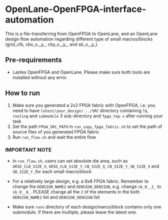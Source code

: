# OpenLane-OpenFPGA-interface-automation
This is a file-transferring from OpenFPGA to OpenLane, and an OpenLane design flow automation regarding different type of small macros/blocks (grid_clb, cbx_x__y_, cby_x__y_, and sb_x__y_).

## Pre-requirements 
* Lastes OpenFPGA and OpenLane. Please make sure both tools are installed without any error.

## How to run
1. Make sure you generated a 2x2 FPGA fabric with OpenFPGA, i.e. you need to have `latest/your_design/.../SRC` directory containing `lb`, `routing` and `submodule` 3 sub-directory and `fpga_top.v` after running your task
2. Set the path `FPGA_SRC_PATH` in `run_copy_fpga_fabric.sh` to set the path of source files of you generated FPGA fabric
3. Run `run_flow.sh` and wait the entire flow

### IMPORTANT NOTE
* In `run_flow.sh`, users can set absolute die area, such as `GRID_CLB_SIZE_X`, `GRID_CLB_SIZE_Y`, `CB_SIZE_X`, `CB_SIZE_Y`, `SB_SIZE_X` and `SB_SIZE_Y` ,for each small macro/block

* For a relatively large design, e.g. a 8x8 FPGA fabric. Remember to change the `DENSIGN_NAME2` and `DENSIGN_DENSIGN`, e.g. change `sb_0__2_` to `sb_0__8_`. PLEASE change all the `2` of the elements in the both `DENSIGN_NAME2` list and `DENSIGN_DENSIGN` list

* Make sure `runs` directory of each design/marco/block contains only one submodule. If there are multiple, please leave the latest one.
